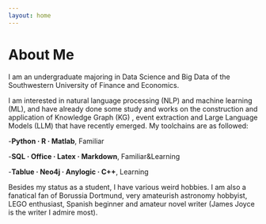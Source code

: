 ```yaml
---
layout: home
---
```

# About Me

I am an undergraduate majoring in Data Science and Big Data of the Southwestern University of Finance and Economics.

I am interested in natural language processing (NLP) and machine learning (ML), and have already done some study and works on the construction and application of Knowledge Graph (KG) , event extraction and Large Language Models (LLM) that have recently emerged. My toolchains are as followed: 

-**Python · R · Matlab**, Familiar

-**SQL · Office · Latex · Markdown**, Familiar&Learning

-**Tablue · Neo4j · Anylogic · C++**, Learning

Besides my status as a student, I have various weird hobbies. I am also a fanatical fan of Borussia Dortmund, very amateurish astronomy hobbyist, LEGO enthusiast, Spanish beginner and amateur novel writer (James Joyce is the writer I admire most). 


 



